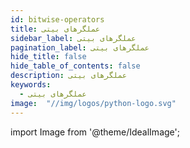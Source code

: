 ```yaml
---
id: bitwise-operators
title: عملگرهای بیتی
sidebar_label: عملگرهای بیتی
pagination_label: عملگرهای بیتی
hide_title: false
hide_table_of_contents: false
description: عملگرهای بیتی
keywords:
  - عملگرهای بیتی
image:  "//img/logos/python-logo.svg"
---
```


import Image from '@theme/IdealImage';

